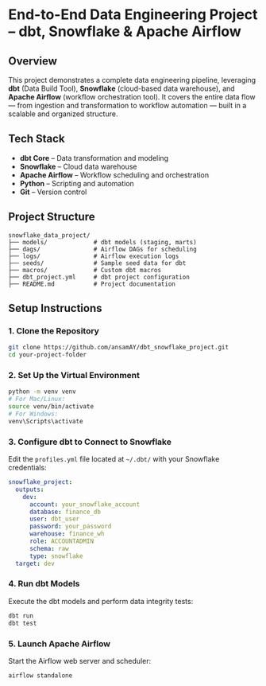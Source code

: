 # End-to-End Data Engineering Project – dbt, Snowflake & Apache Airflow

## Overview

This project demonstrates a complete data engineering pipeline, leveraging **dbt** (Data Build Tool), **Snowflake** (cloud-based data warehouse), and **Apache Airflow** (workflow orchestration tool). It covers the entire data flow — from ingestion and transformation to workflow automation — built in a scalable and organized structure.

## Tech Stack

- **dbt Core** – Data transformation and modeling
- **Snowflake** – Cloud data warehouse
- **Apache Airflow** – Workflow scheduling and orchestration
- **Python** – Scripting and automation
- **Git** – Version control

## Project Structure

```
snowflake_data_project/
├── models/             # dbt models (staging, marts)
├── dags/               # Airflow DAGs for scheduling
├── logs/               # Airflow execution logs
├── seeds/              # Sample seed data for dbt
├── macros/             # Custom dbt macros
├── dbt_project.yml     # dbt project configuration
├── README.md           # Project documentation
```

## Setup Instructions

### 1. Clone the Repository

```bash
git clone https://github.com/ansamAY/dbt_snowflake_project.git
cd your-project-folder
```

### 2. Set Up the Virtual Environment

```bash
python -m venv venv
# For Mac/Linux:
source venv/bin/activate
# For Windows:
venv\Scripts\activate
```

### 3. Configure dbt to Connect to Snowflake

Edit the `profiles.yml` file located at `~/.dbt/` with your Snowflake credentials:

```yaml
snowflake_project:
  outputs:
    dev:
      account: your_snowflake_account
      database: finance_db
      user: dbt_user
      password: your_password
      warehouse: finance_wh
      role: ACCOUNTADMIN
      schema: raw
      type: snowflake
  target: dev
```

### 4. Run dbt Models

Execute the dbt models and perform data integrity tests:

```bash
dbt run
dbt test
```

### 5. Launch Apache Airflow

Start the Airflow web server and scheduler:

```bash
airflow standalone
```

